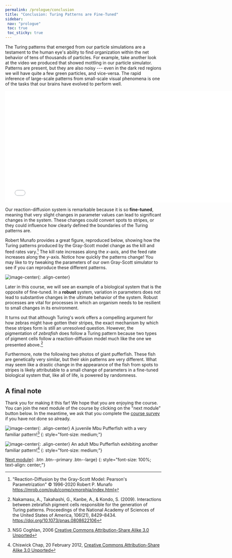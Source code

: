 ```yaml
---
permalink: /prologue/conclusion
title: "Conclusion: Turing Patterns are Fine-Tuned"
sidebar:
 nav: "prologue"
 toc: true
 toc_sticky: true
---
```


The Turing patterns that emerged from our particle simulations are a testament to the human eye's ability to find organization within the net behavior of tens of thousands of particles. For example, take another look at the video we produced that showed mottling in our particle simulator. Patterns are present, but they are also noisy --- even in the dark red regions we will have quite a few green particles, and vice-versa. The rapid inference of large-scale patterns from small-scale visual phenomena is one of the tasks that our brains have evolved to perform well.

<center>
<iframe width="750" height="360" src="../assets/gray_scott_11_by_11_f_1_k_1.mp4" frameborder="0" allowfullscreen>
</iframe>
</center>

Our reaction-diffusion system is remarkable because it is so **fine-tuned**, meaning that very slight changes in parameter values can lead to significant changes in the system. These changes could convert spots to stripes, or they could influence how clearly defined the boundaries of the Turing patterns are.

Robert Munafo provides a great figure, reproduced below, showing how the Turing patterns produced by the Gray-Scott model change as the kill and feed rates vary.[^robert] The kill rate increases along the *x*-axis, and the feed rate increases along the *y*-axis. Notice how quickly the patterns change! You may like to try tweaking the parameters of our own Gray-Scott simulator to see if you can reproduce these different patterns.

![image-center](../assets/images/xmorphia-parameter-map.jpg){: .align-center}

Later in this course, we will see an example of a biological system that is the opposite of fine-tuned. In a **robust** system, variation in parameters does not lead to substantive changes in the ultimate behavior of the system. Robust processes are vital for processes in which an organism needs to be resilient to small changes in its environment.

It turns out that although Turing's work offers a compelling argument for how zebras might have gotten their stripes, the exact mechanism by which these stripes form is still an unresolved question. However, the pigmentation of *zebrafish* does follow a Turing pattern because two types of pigment cells follow a reaction-diffusion model much like the one we presented above.[^zebrafish]

Furthermore, note the following two photos of giant pufferfish. These fish are genetically very similar, but their skin patterns are very different. What may seem like a drastic change in the appearance of the fish from spots to stripes is likely attributable to a small change of parameters in a fine-tuned biological system that, like all of life, is powered by randomness.

## A final note

Thank you for making it this far! We hope that you are enjoying the course. You can join the next module of the course by clicking on the "next module" button below. In the meantime, we ask that you complete the <a href="https://forms.gle/egmmBxGtBciDPYNS8" target="_blank">course survey</a> if you have not done so already.

![image-center](../assets/images/Juvenile_Mbu_pufferfish.jpg){: .align-center}
A juvenile Mbu Pufferfish with a very familiar pattern![^youngfish]
{: style="font-size: medium;"}

![image-center](../assets/images/Giant_Puffer_fish_skin_pattern.jpg){: .align-center}
An adult Mbu Pufferfish exhibiting another familiar pattern![^pufferfish]
{: style="font-size: medium;"}

[Next module](/motifs){: .btn .btn--primary .btn--large}
{: style="font-size: 100%; text-align: center;"}

[^robert]: "Reaction-Diffusion by the Gray-Scott Model: Pearson's Parametrization" © 1996-2020 Robert P. Munafo https://mrob.com/pub/comp/xmorphia/index.html

[^zebrafish]: Nakamasu, A., Takahashi, G., Kanbe, A., & Kondo, S. (2009). Interactions between zebrafish pigment cells responsible for the generation of Turing patterns. Proceedings of the National Academy of Sciences of the United States of America, 106(21), 8429–8434. https://doi.org/10.1073/pnas.0808622106

[^youngfish]: NSG Coghlan, 2006 [Creative Commons Attribution-Share Alike 3.0 Unported](https://creativecommons.org/licenses/by-sa/3.0/deed.en)

[^pufferfish]: Chiswick Chap, 20 February 2012, [Creative Commons Attribution-Share Alike 3.0 Unported](https://creativecommons.org/licenses/by-sa/3.0/deed.en)
